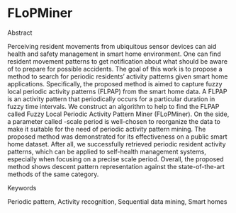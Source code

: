 # FLoPMiner

Abstract

Perceiving resident movements from ubiquitous sensor devices can aid health and safety management in smart home environment. One can find resident movement patterns to get notification about what should be aware of to prepare for possible accidents. The goal of this work is to propose a method to search for periodic residents’ activity patterns given smart home applications. Specifically, the proposed method is aimed to capture fuzzy local periodic activity patterns (FLPAP) from the smart home data. A FLPAP is an activity pattern that periodically occurs for a particular duration in fuzzy time intervals. We construct an algorithm to help to find the FLPAP called Fuzzy Local Periodic Activity Pattern Miner (FLoPMiner). On the side, a parameter called -scale period is well-chosen to reorganize the data to make it suitable for the need of periodic activity pattern mining. The proposed method was demonstrated for its effectiveness on a public smart home dataset. After all, we successfully retrieved periodic resident activity patterns, which can be applied to self-health management systems, especially when focusing on a precise scale period. Overall, the proposed method shows descent pattern representation against the state-of-the-art methods of the same category.

Keywords

Periodic pattern, Activity recognition, Sequential data mining, Smart homes
